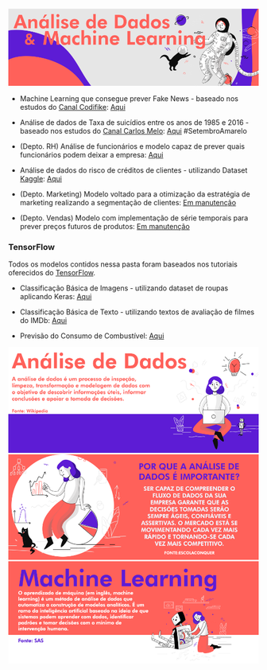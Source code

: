 ![alt text](https://github.com/keziacamposcs/AnaliseDeDados/blob/main/Apresenta%C3%A7%C3%A3o/Imagem3.png)


* Machine Learning que consegue prever Fake News - baseado nos estudos do [Canal Codifike](https://www.youtube.com/watch?v=UMw5-PhRZS0): [Aqui](https://github.com/keziacamposcs/AnaliseDeDados-e-MachineLearning/blob/main/MachineLearning_FakeNews.ipynb)

* Análise de dados de Taxa de suicídios entre os anos de 1985 e 2016 - baseado nos estudos do [Canal Carlos Melo](https://www.youtube.com/watch?v=vN3upvFYwJ0): [Aqui](https://github.com/keziacamposcs/AnaliseDeDados-e-MachineLearning/blob/main/SetembroAmarelo.ipynb) #SetembroAmarelo

* (Depto. RH) Análise de funcionários e modelo capaz de prever quais funcionários podem deixar a empresa: [Aqui](https://github.com/keziacamposcs/AnaliseDeDados-e-MachineLearning/blob/main/AnaliseDeDados_RH.ipynb)

* Análise de dados do risco de créditos de clientes - utilizando Dataset [Kaggle](https://www.kaggle.com/laotse/credit-risk-dataset): [Aqui](https://github.com/keziacamposcs/AnaliseDeDados-e-MachineLearning/blob/main/AnaliseDeCreditoDeClientes.ipynb)

* (Depto. Marketing) Modelo voltado para a otimização da estratégia de marketing realizando a segmentação de clientes: [Em manutenção]()

* (Depto. Vendas) Modelo com implementação de série temporais para prever preços futuros de produtos: [Em manutenção]()

### TensorFlow

Todos os modelos contidos nessa pasta foram baseados nos tutoriais oferecidos do [TensorFlow](https://www.tensorflow.org/).

* Classificação Básica de Imagens - utilizando dataset de roupas aplicando Keras: [Aqui](https://github.com/keziacamposcs/AnaliseDeDados-e-MachineLearning/blob/main/Classifica%C3%A7%C3%A3oB%C3%A1sicaImagem.ipynb)

* Classificação Básica de Texto - utilizando textos de avaliação de filmes do IMDb: [Aqui](https://github.com/keziacamposcs/AnaliseDeDados-e-MachineLearning/blob/main/TensorFlow/Classifica%C3%A7%C3%A3oB%C3%A1sicaTexto.ipynb)

* Previsão do Consumo de Combustível: [Aqui](https://github.com/keziacamposcs/AnaliseDeDados-e-MachineLearning/blob/main/TensorFlow/Previs%C3%A3oConsumoCombust%C3%ADvel.ipynb)




![alt text](https://github.com/keziacamposcs/AnaliseDeDados/blob/main/Apresenta%C3%A7%C3%A3o/Imagem1.png)
![alt text](https://github.com/keziacamposcs/AnaliseDeDados/blob/main/Apresenta%C3%A7%C3%A3o/Imagem2.png)
![alt text](https://github.com/keziacamposcs/AnaliseDeDados/blob/main/Apresenta%C3%A7%C3%A3o/Imagem4.png)
